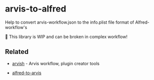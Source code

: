 # arvis-to-alfred

Help to convert arvis-workflow.json to the info.plist file format of Alfred-workflow's

👷 This library is WIP and can be broken in complex workflow!

## Related

- [arvish](https://github.com/jopemachine/arvish) - Arvis workflow, plugin creator tools

- [alfred-to-arvis](https://github.com/jopemachine/alfred-to-arvis)
